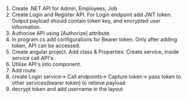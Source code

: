 1. Create .NET API for Admin, Employees, Job<br/>
2. Create Login and Register API. For Login endpoint add JWT token. Output payload should contain token key, and encrypted user information.<br/>
3. Authorise API using [Authorize] attribute.<br/>
4. In program.cs add configurations for Bearer token. Only after adding token, API can be accessed. <br/>
5. Create angular project. Add class & Properties. Create service, inside service call API's.<br/>
6. Utilise API's into component.<br/>
7. Add route.<br/>
8. create Login service-> Call endpoints-> Capture token-> pass token to other services(bearer token) to retieve payload<br/>
9. decrypt token and add username in the layout<br/>
